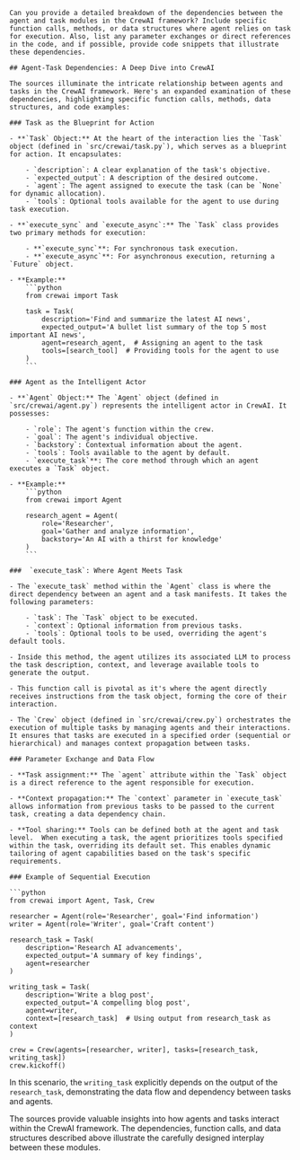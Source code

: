 ```prompt
Can you provide a detailed breakdown of the dependencies between the agent and task modules in the CrewAI framework? Include specific function calls, methods, or data structures where agent relies on task for execution. Also, list any parameter exchanges or direct references in the code, and if possible, provide code snippets that illustrate these dependencies.
```


```response
## Agent-Task Dependencies: A Deep Dive into CrewAI

The sources illuminate the intricate relationship between agents and tasks in the CrewAI framework. Here's an expanded examination of these dependencies, highlighting specific function calls, methods, data structures, and code examples:

### Task as the Blueprint for Action

- **`Task` Object:** At the heart of the interaction lies the `Task` object (defined in `src/crewai/task.py`), which serves as a blueprint for action. It encapsulates:

    - `description`: A clear explanation of the task's objective.
    - `expected_output`: A description of the desired outcome.
    - `agent`: The agent assigned to execute the task (can be `None` for dynamic allocation).
    - `tools`: Optional tools available for the agent to use during task execution.

- **`execute_sync` and `execute_async`:** The `Task` class provides two primary methods for execution:

    - **`execute_sync`**: For synchronous task execution.
    - **`execute_async`**: For asynchronous execution, returning a `Future` object.

- **Example:**
    ```python
    from crewai import Task

    task = Task(
        description='Find and summarize the latest AI news',
        expected_output='A bullet list summary of the top 5 most important AI news',
        agent=research_agent,  # Assigning an agent to the task
        tools=[search_tool]  # Providing tools for the agent to use
    )
    ```

### Agent as the Intelligent Actor

- **`Agent` Object:** The `Agent` object (defined in `src/crewai/agent.py`) represents the intelligent actor in CrewAI. It possesses:

    - `role`: The agent's function within the crew.
    - `goal`: The agent's individual objective.
    - `backstory`: Contextual information about the agent.
    - `tools`: Tools available to the agent by default.
    - `execute_task`**: The core method through which an agent executes a `Task` object.

- **Example:**
    ```python
    from crewai import Agent

    research_agent = Agent(
        role='Researcher',
        goal='Gather and analyze information',
        backstory='An AI with a thirst for knowledge'
    )
    ```

###  `execute_task`: Where Agent Meets Task

- The `execute_task` method within the `Agent` class is where the direct dependency between an agent and a task manifests. It takes the following parameters:

    - `task`: The `Task` object to be executed.
    - `context`: Optional information from previous tasks.
    - `tools`: Optional tools to be used, overriding the agent's default tools.

- Inside this method, the agent utilizes its associated LLM to process the task description, context, and leverage available tools to generate the output.

- This function call is pivotal as it's where the agent directly receives instructions from the task object, forming the core of their interaction.

- The `Crew` object (defined in `src/crewai/crew.py`) orchestrates the execution of multiple tasks by managing agents and their interactions. It ensures that tasks are executed in a specified order (sequential or hierarchical) and manages context propagation between tasks. 

### Parameter Exchange and Data Flow

- **Task assignment:** The `agent` attribute within the `Task` object is a direct reference to the agent responsible for execution.

- **Context propagation:** The `context` parameter in `execute_task` allows information from previous tasks to be passed to the current task, creating a data dependency chain.

- **Tool sharing:** Tools can be defined both at the agent and task level.  When executing a task, the agent prioritizes tools specified within the task, overriding its default set. This enables dynamic tailoring of agent capabilities based on the task's specific requirements.

### Example of Sequential Execution

```python
from crewai import Agent, Task, Crew

researcher = Agent(role='Researcher', goal='Find information')
writer = Agent(role='Writer', goal='Craft content')

research_task = Task(
    description='Research AI advancements',
    expected_output='A summary of key findings',
    agent=researcher
)

writing_task = Task(
    description='Write a blog post',
    expected_output='A compelling blog post',
    agent=writer,
    context=[research_task]  # Using output from research_task as context
)

crew = Crew(agents=[researcher, writer], tasks=[research_task, writing_task])
crew.kickoff()
```

In this scenario, the `writing_task` explicitly depends on the output of the `research_task`, demonstrating the data flow and dependency between tasks and agents.

The sources provide valuable insights into how agents and tasks interact within the CrewAI framework. The dependencies, function calls, and data structures described above illustrate the carefully designed interplay between these modules.
```